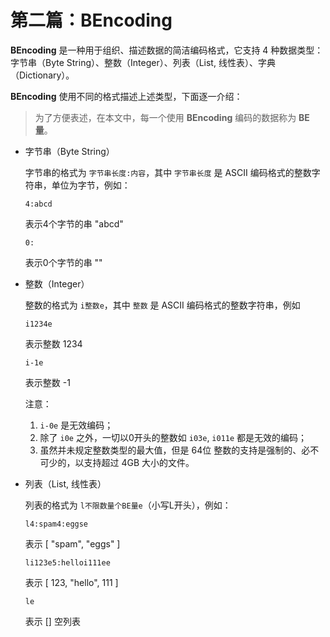 # 第二篇：BEncoding

**BEncoding** 是一种用于组织、描述数据的简洁编码格式，它支持 4 种数据类型：字节串（Byte String）、整数（Integer）、列表（List, 线性表）、字典（Dictionary）。

**BEncoding** 使用不同的格式描述上述类型，下面逐一介绍：

> 为了方便表述，在本文中，每一个使用 **BEncoding** 编码的数据称为 **BE量**。

-   字节串（Byte String）

    字节串的格式为 `字节串长度:内容`，其中 `字节串长度` 是 ASCII 编码格式的整数字符串，单位为字节，例如：

    ```
    4:abcd
    ```

    表示4个字节的串 "abcd"

    ```
    0:
    ```

    表示0个字节的串 ""

-   整数（Integer）

    整数的格式为 `i整数e`，其中 `整数` 是 ASCII 编码格式的整数字符串，例如

    ```
    i1234e
    ```

    表示整数 1234

    ```
    i-1e
    ```

    表示整数 -1

    注意：

    1. `i-0e` 是无效编码；
    2. 除了 `i0e` 之外，一切以0开头的整数如 `i03e`, `i011e` 都是无效的编码；
    3. 虽然并未规定整数类型的最大值，但是 64位 整数的支持是强制的、必不可少的，以支持超过 4GB 大小的文件。

-   列表（List, 线性表）

    列表的格式为 `l不限数量个BE量e`（小写L开头），例如：

    ```
    l4:spam4:eggse
    ```

    表示 [ "spam", "eggs" ]

    ```
    li123e5:helloi111ee
    ```

    表示 [ 123, "hello", 111 ]

    ```
    le
    ```

    表示 [] 空列表














